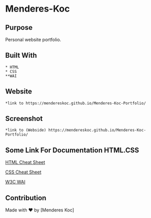 # Menderes-Koc

## Purpose

Personal website portfolio.

## Built With

    * HTML
    * CSS
    **WAI 

## Website
    
    *link to https://mendereskoc.github.io/Menderes-Koc-Portfolio/

## Screenshot

    *link to (Webside) https://mendereskoc.github.io/Menderes-Koc-Portfolio/


## Some Link For Documentation HTML.CSS

[HTML Cheat Sheet](https://websitesetup.org/wp-content/uploads/2019/10/WSU-HTML-Cheat-Sheet.pdf)

[CSS Cheat Sheet](https://websitesetup.org/wp-content/uploads/2016/10/wsu-css-cheat-sheet.pdf)

[W3C WAI](https://www.w3.org/WAI/standards-guidelines/wcag/)


## Contribution
Made with ❤️ by [Menderes Koc]
